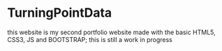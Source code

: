 # TurningPointData
this website is my second portfolio website made with the basic HTML5, CSS3, JS and BOOTSTRAP; this is still a work in progress 
